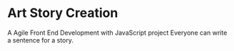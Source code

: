 # Art Story Creation
A Agile Front End Development with JavaScript project Everyone can write a sentence for a story.